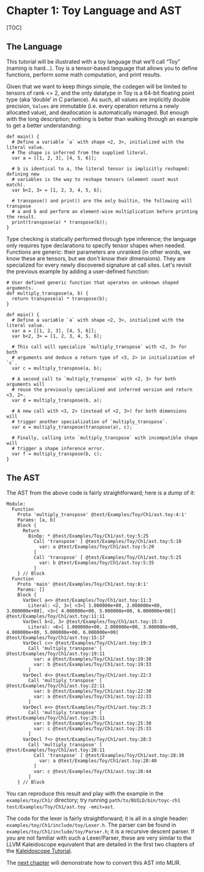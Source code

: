 # Chapter 1: Toy Language and AST

[TOC]

## The Language

This tutorial will be illustrated with a toy language that we’ll call “Toy”
(naming is hard...). Toy is a tensor-based language that allows you to define
functions, perform some math computation, and print results.

Given that we want to keep things simple, the codegen will be limited to tensors
of rank <= 2, and the only datatype in Toy is a 64-bit floating point type (aka
‘double’ in C parlance). As such, all values are implicitly double precision,
`Values` are immutable (i.e. every operation returns a newly allocated value),
and deallocation is automatically managed. But enough with the long description;
nothing is better than walking through an example to get a better understanding:

```toy
def main() {
  # Define a variable `a` with shape <2, 3>, initialized with the literal value.
  # The shape is inferred from the supplied literal.
  var a = [[1, 2, 3], [4, 5, 6]];

  # b is identical to a, the literal tensor is implicitly reshaped: defining new
  # variables is the way to reshape tensors (element count must match).
  var b<2, 3> = [1, 2, 3, 4, 5, 6];

  # transpose() and print() are the only builtin, the following will transpose
  # a and b and perform an element-wise multiplication before printing the result.
  print(transpose(a) * transpose(b));
}
```

Type checking is statically performed through type inference; the language only
requires type declarations to specify tensor shapes when needed. Functions are
generic: their parameters are unranked (in other words, we know these are
tensors, but we don't know their dimensions). They are specialized for every
newly discovered signature at call sites. Let's revisit the previous example by
adding a user-defined function:

```toy
# User defined generic function that operates on unknown shaped arguments.
def multiply_transpose(a, b) {
  return transpose(a) * transpose(b);
}

def main() {
  # Define a variable `a` with shape <2, 3>, initialized with the literal value.
  var a = [[1, 2, 3], [4, 5, 6]];
  var b<2, 3> = [1, 2, 3, 4, 5, 6];

  # This call will specialize `multiply_transpose` with <2, 3> for both
  # arguments and deduce a return type of <3, 2> in initialization of `c`.
  var c = multiply_transpose(a, b);

  # A second call to `multiply_transpose` with <2, 3> for both arguments will
  # reuse the previously specialized and inferred version and return <3, 2>.
  var d = multiply_transpose(b, a);

  # A new call with <3, 2> (instead of <2, 3>) for both dimensions will
  # trigger another specialization of `multiply_transpose`.
  var e = multiply_transpose(transpose(a), c);

  # Finally, calling into `multiply_transpose` with incompatible shape will
  # trigger a shape inference error.
  var f = multiply_transpose(b, c);
}
```

## The AST

The AST from the above code is fairly straightforward; here is a dump of it:

```
Module:
  Function 
    Proto 'multiply_transpose' @test/Examples/Toy/Ch1/ast.toy:4:1'
    Params: [a, b]
    Block {
      Return
        BinOp: * @test/Examples/Toy/Ch1/ast.toy:5:25
          Call 'transpose' [ @test/Examples/Toy/Ch1/ast.toy:5:10
            var: a @test/Examples/Toy/Ch1/ast.toy:5:20
          ]
          Call 'transpose' [ @test/Examples/Toy/Ch1/ast.toy:5:25
            var: b @test/Examples/Toy/Ch1/ast.toy:5:35
          ]
    } // Block
  Function 
    Proto 'main' @test/Examples/Toy/Ch1/ast.toy:8:1'
    Params: []
    Block {
      VarDecl a<> @test/Examples/Toy/Ch1/ast.toy:11:3
        Literal: <2, 3>[ <3>[ 1.000000e+00, 2.000000e+00, 3.000000e+00], <3>[ 4.000000e+00, 5.000000e+00, 6.000000e+00]] @test/Examples/Toy/Ch1/ast.toy:11:11
      VarDecl b<2, 3> @test/Examples/Toy/Ch1/ast.toy:15:3
        Literal: <6>[ 1.000000e+00, 2.000000e+00, 3.000000e+00, 4.000000e+00, 5.000000e+00, 6.000000e+00] @test/Examples/Toy/Ch1/ast.toy:15:17
      VarDecl c<> @test/Examples/Toy/Ch1/ast.toy:19:3
        Call 'multiply_transpose' [ @test/Examples/Toy/Ch1/ast.toy:19:11
          var: a @test/Examples/Toy/Ch1/ast.toy:19:30
          var: b @test/Examples/Toy/Ch1/ast.toy:19:33
        ]
      VarDecl d<> @test/Examples/Toy/Ch1/ast.toy:22:3
        Call 'multiply_transpose' [ @test/Examples/Toy/Ch1/ast.toy:22:11
          var: b @test/Examples/Toy/Ch1/ast.toy:22:30
          var: a @test/Examples/Toy/Ch1/ast.toy:22:33
        ]
      VarDecl e<> @test/Examples/Toy/Ch1/ast.toy:25:3
        Call 'multiply_transpose' [ @test/Examples/Toy/Ch1/ast.toy:25:11
          var: b @test/Examples/Toy/Ch1/ast.toy:25:30
          var: c @test/Examples/Toy/Ch1/ast.toy:25:33
        ]
      VarDecl f<> @test/Examples/Toy/Ch1/ast.toy:28:3
        Call 'multiply_transpose' [ @test/Examples/Toy/Ch1/ast.toy:28:11
          Call 'transpose' [ @test/Examples/Toy/Ch1/ast.toy:28:30
            var: a @test/Examples/Toy/Ch1/ast.toy:28:40
          ]
          var: c @test/Examples/Toy/Ch1/ast.toy:28:44
        ]
    } // Block
```

You can reproduce this result and play with the example in the
`examples/toy/Ch1/` directory; try running `path/to/BUILD/bin/toyc-ch1
test/Examples/Toy/Ch1/ast.toy -emit=ast`.

The code for the lexer is fairly straightforward; it is all in a single header:
`examples/toy/Ch1/include/toy/Lexer.h`. The parser can be found in
`examples/toy/Ch1/include/toy/Parser.h`; it is a recursive descent parser. If
you are not familiar with such a Lexer/Parser, these are very similar to the
LLVM Kaleidoscope equivalent that are detailed in the first two chapters of the
[Kaleidoscope Tutorial](https://llvm.org/docs/tutorial/MyFirstLanguageFrontend/LangImpl02.html).

The [next chapter](Ch-2.md) will demonstrate how to convert this AST into MLIR.
